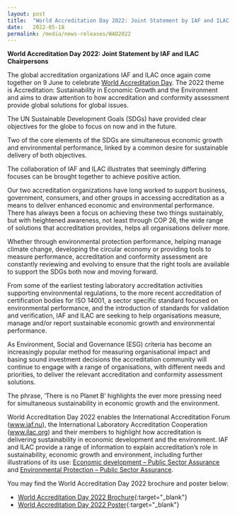 ```yaml
---
layout: post
title:  "World Accreditation Day 2022: Joint Statement by IAF and ILAC Chairpersons"
date:   2022-05-18
permalink: /media/news-releases/WAD2022
---
```


**World Accreditation Day 2022: Joint Statement by IAF and ILAC Chairpersons**


The global accreditation organizations IAF and ILAC once again come together on 9 June to celebrate [World Accreditation Day](https://www.iaf.nu/en/world-accreditation-day). The 2022 theme is Accreditation: Sustainability in Economic Growth and the Environment and aims to draw attention to how accreditation and conformity assessment provide global solutions for global issues.

 

The UN Sustainable Development Goals (SDGs) have provided clear objectives for the globe to focus on now and in the future.

 

Two of the core elements of the SDGs are simultaneous economic growth and environmental performance, linked by a common desire for sustainable delivery of both objectives.

 

The collaboration of IAF and ILAC illustrates that seemingly differing focuses can be brought together to achieve positive action.

 

Our two accreditation organizations have long worked to support business, government, consumers, and other groups in accessing accreditation as a means to deliver enhanced economic and environmental performance. There has always been a focus on achieving these two things sustainably, but with heightened awareness, not least through COP 26, the wide range of solutions that accreditation provides, helps all organisations deliver more.

 

Whether through environmental protection performance, helping manage climate change, developing the circular economy or providing tools to measure performance, accreditation and conformity assessment are constantly reviewing and evolving to ensure that the right tools are available to support the SDGs both now and moving forward.

 

From some of the earliest testing laboratory accreditation activities supporting environmental regulations, to the more recent accreditation of certification bodies for ISO 14001, a sector specific standard focused on environmental performance, and the introduction of standards for validation and verification, IAF and ILAC are seeking to help organisations measure, manage and/or report sustainable economic growth and environmental performance.

 

As Environment, Social and Governance (ESG) criteria has become an increasingly popular method for measuring organisational impact and basing sound investment decisions the accreditation community will continue to engage with a range of organisations, with different needs and priorities, to deliver the relevant accreditation and conformity assessment solutions.

 

The phrase, ‘There is no Planet B’ highlights the ever more pressing need for simultaneous sustainability in economic growth and the environment.

 

World Accreditation Day 2022 enables the International Accreditation Forum (www.iaf.nu), the International Laboratory Accreditation Cooperation (www.ilac.org) and their members to highlight how accreditation is delivering sustainability in economic development and the environment. IAF and ILAC provide a range of information to explain accreditation’s role in sustainability, economic growth and environment, including further illustrations of its use: [Economic development – Public Sector Assurance](https://www.publicsectorassurance.org/sector/economic-development) and [Environmental Protection – Public Sector Assurance](https://www.publicsectorassurance.org/sector/environmental-protection).


You may find the World Accreditation Day 2022 brochure and poster below:
* [World Accreditation Day 2022 Brochure](/files/documents/WAD2022-Brochure-WEB_V3-1.pdf){:target="_blank"}
* [World Accreditation Day 2022 Poster](/files/documents/WAD2022_POSTER_FOR-PRINT.pdf){:target="_blank"}



